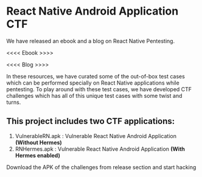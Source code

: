 # React Native Android Application CTF

We have released an ebook and a blog on React Native Pentesting.

<<<< Ebook >>>>

<<<< Blog >>>>

In these resources, we have curated some of the out-of-box test cases which can be performed specially on React Native applications while pentesting. To play around with these test cases, we have developed CTF challenges which has all of this unique test cases with some twist and turns. 

## This project includes two CTF applications:
1. VulnerableRN.apk : Vulnerable React Native Android Application **(Without Hermes)**
2. RNHermes.apk     : Vulnerable React Native Android Application **(With Hermes enabled)**

Download the APK of the challenges from release section and start hacking
